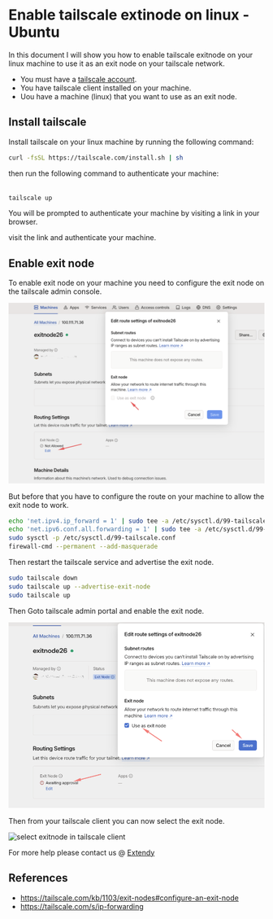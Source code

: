 # Enable tailscale extinode on linux - Ubuntu

In this document I will show you how to enable tailscale exitnode on your linux machine to use it as an exit node on your tailscale network.

- You must  have a [tailscale account](https://tailscale.com/).
- You have tailscale client installed on your machine.
- Uou have a machine (linux) that you want to use as an exit node.

## Install tailscale

Install tailscale on your linux machine by running the following command:

```bash
curl -fsSL https://tailscale.com/install.sh | sh
```

then run the following command to authenticate your machine:

```bash

tailscale up
```

You will be prompted to authenticate your machine by visiting a link in your browser.

visit the link and authenticate your machine.

## Enable exit node

To enable exit node on your machine you need to configure the exit node on the tailscale admin console. 

![Enable exitnode in tailscale admin](imgs/Enable-Exit-Node-tailscale.png)

But before that you have to configure the route on your machine to allow the exit node to work.

```bash
echo 'net.ipv4.ip_forward = 1' | sudo tee -a /etc/sysctl.d/99-tailscale.conf
echo 'net.ipv6.conf.all.forwarding = 1' | sudo tee -a /etc/sysctl.d/99-tailscale.conf
sudo sysctl -p /etc/sysctl.d/99-tailscale.conf
firewall-cmd --permanent --add-masquerade
```

Then restart the tailscale service and advertise the exit node.

```bash
sudo tailscale down
sudo tailscale up --advertise-exit-node
sudo tailscale up
```

Then Goto tailscale admin portal and enable the exit node.

![Allow Exit node in tailscale](imgs/enable-exit-node-tailscale-allow.png)


Then from your tailscale client you can now select the exit node.

![select exitnode in tailscale client](imgs/select-exitnode-in-tailscale.png)


For more help please contact us @ [Extendy](https://extendy.net)


## References
- https://tailscale.com/kb/1103/exit-nodes#configure-an-exit-node
- https://tailscale.com/s/ip-forwarding